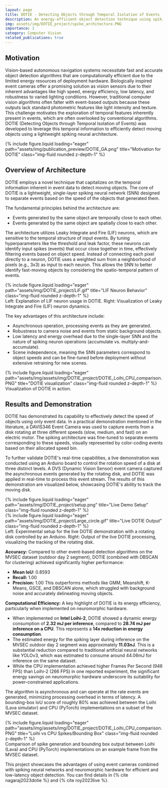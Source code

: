 ```yaml
---
layout: page
title: DOTIE - Detecting Objects through Temporal Isolation of Events
description: An energy-efficient object detection technique using spiking neural networks and event cameras.
img: assets/img/DOTIE_project/spike_architecture.PNG 
importance: 1
category: Computer Vision
related_publications: true 
---
```


## Motivation

Vision-based autonomous navigation systems necessitate fast and accurate object detection algorithms that are computationally efficient due to the limited energy resources of deployment hardware. Biologically inspired event cameras offer a promising solution as vision sensors due to their inherent advantages like high speed, energy efficiency, low latency, and robustness to varied lighting conditions. However, traditional computer vision algorithms often falter with event-based outputs because these outputs lack standard photometric features like light intensity and texture. This challenge motivates the exploration of temporal features inherently present in events, which are often overlooked by conventional algorithms. DOTIE (Detecting Objects through Temporal Isolation of Events) was developed to leverage this temporal information to efficiently detect moving objects using a lightweight spiking neural architecture.

<div class="row">
    <div class="col-sm mt-3 mt-md-0">
        {% include figure.liquid loading="eager" path="assets/img/publication_preview/DOTIE_GA.png" title="Motivation for DOTIE" class="img-fluid rounded z-depth-1" %}
        </div>
</div>

## Overview of Architecture

DOTIE employs a novel technique that capitalizes on the temporal information inherent in event data to detect moving objects. The core of DOTIE is a lightweight, single-layer spiking neural network (SNN) designed to separate events based on the speed of the objects that generated them.

The fundamental principles behind the architecture are:
* Events generated by the same object are temporally close to each other.
* Events generated by the same object are spatially close to each other.

<div class="row justify-content-sm-center align-items-center">
    <div class="col-sm-6 mt-3 mt-md-0">
        <p>The architecture utilizes Leaky Integrate and Fire (LIF) neurons, which are sensitive to the temporal structure of input events. By tuning hyperparameters like the threshold and leak factor, these neurons can identify input spikes (events) that occur close together in time, effectively filtering events based on object speed. Instead of connecting each pixel directly to a neuron, DOTIE uses a weighted sum from a neighborhood of pixels (e.g., 3x3) as input to each neuron. This allows the SNN to better identify fast-moving objects by considering the spatio-temporal pattern of events.</p>
    </div>
    <div class="col-sm-6 mt-3 mt-md-0">
        {% include figure.liquid loading="eager" path="assets/img/DOTIE_project/LiF.gif" title="LIF Neuron Behavior" class="img-fluid rounded z-depth-1" %}
    </div>
<div>
<div class="caption">
    Left: Explanation of LIF neuron usage in DOTIE. Right: Visualization of Leaky Integrate and Fire (LIF) neuron dynamics.
</div>

The key advantages of this architecture include:
* Asynchronous operation, processing events as they are generated.
* Robustness to camera noise and events from static background objects.
* Low latency and energy overhead due to the single-layer SNN and the nature of spiking neuron operations (accumulate vs. multiply-and-accumulate).
* Scene independence, meaning the SNN parameters correspond to object speeds and can be fine-tuned before deployment without extensive retraining for new scenes.


<div class="row">
    <div class="col-sm mt-3 mt-md-0">
        {% include figure.liquid loading="eager" path="assets/img/assets/img/DOTIE_project/DOTIE_Loihi_CPU_comparison.PNG" title="DOTIE visualization" class="img-fluid rounded z-depth-1" %}
        </div>
</div>
<div class="caption">
    Visualization of DOTIE in action.
</div>

## Results and Demonstration

DOTIE has demonstrated its capability to effectively detect the speed of objects using only event data. In a practical demonstration mentioned in the literature, a DAVIS346 Event Camera was used to capture events from a disk rotating at three different speeds (slow, medium, and fast) on an electric motor. The spiking architecture was fine-tuned to separate events corresponding to these speeds, visually represented by color-coding events based on their allocated speed bin.

To further validate DOTIE's real-time capabilities, a live demonstration was conducted using an Arduino board to control the rotation speed of a disk at three distinct levels. A DVS (Dynamic Vision Sensor) event camera captured the asynchronous events generated by the rotating disk, and DOTIE was applied in real-time to process this event stream. The results of this demonstration are visualized below, showcasing DOTIE's ability to track the moving disk.

<div class="row justify-content-sm-center">
    <div class="col-sm-6 mt-3 mt-md-0">
        {% include figure.liquid loading="eager" path="assets/img/DOTIE_project/setup.png" title="Live Demo Setup" class="img-fluid rounded z-depth-1" %}
    </div>
    <div class="col-sm-6 mt-3 mt-md-0">
        {% include figure.liquid loading="eager" path="assets/img/DOTIE_project/Large_circle.gif" title="Live DOTIE Output" class="img-fluid rounded z-depth-1" %}
    </div>
</div>
<div class="caption">
    Left: Experimental setup for the live DOTIE demonstration with a rotating disk controlled by an Arduino. Right: Output of the live DOTIE processing, visualizing the tracking of the rotating disk.
</div>

**Accuracy:**
Compared to other event-based detection algorithms on the MVSEC dataset (outdoor day 2 segment), DOTIE (combined with DBSCAN for clustering) achieved significantly higher performance:
* **Mean IoU:** 0.8593
* **Recall:** 1.00
* **Precision:** 1.00
This outperforms methods like GMM, Meanshift, K-Means, GSCE, and DBSCAN alone, which struggled with background noise and accurately delineating moving objects.

**Computational Efficiency:**
A key highlight of DOTIE is its energy efficiency, particularly when implemented on neuromorphic hardware.
* When implemented on **Intel Loihi-2**, DOTIE showed a dynamic energy consumption of **2.32 mJ per inference**, compared to **28.74 mJ per inference on a CPU**. This represents a **14x reduction in energy consumption**.
* The estimated energy for the spiking layer during inference on the MVSEC outdoor day 2 segment was approximately **11.03nJ**. This is a substantial reduction compared to traditional artificial neural networks like YOLOv3, which was estimated to consume around 44.06mJ for inference on the same dataset.
* While the CPU implementation achieved higher Frames Per Second (946 FPS) than Loihi-2 (266 FPS) in one reported experiment, the significant energy savings on neuromorphic hardware underscore its suitability for power-constrained applications.

The algorithm is asynchronous and can operate at the rate events are generated, minimizing processing overhead in terms of latency. A bounding-box IoU score of roughly 80% was achieved between the Loihi (Lava simulator) and CPU (PyTorch) implementations on a subset of the MVSEC dataset.

<div class="row">
    <div class="col-sm mt-3 mt-md-0">
        {% include figure.liquid loading="eager" path="assets/img/assets/img/DOTIE_project/DOTIE_Loihi_CPU_comparison.PNG" title="Loihi vs CPU Spikes/Bounding Box" class="img-fluid rounded z-depth-1" %}
        </div>
</div>
<div class="caption">
    Comparison of spike generation and bounding box output between Loihi (Lava) and CPU (PyTorch) implementations on an example frame from the MVSEC dataset.
</div>

This project showcases the advantages of using event cameras combined with spiking neural networks and neuromorphic hardware for efficient and low-latency object detection. You can find details in {% cite nagaraj2023dotie %} and {% cite roy2023live %}.


